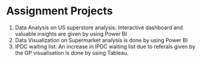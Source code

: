 # Assignment Projects
1. Data Analysis on US superstore analysis: Interactive dashboard and valuable insights are given by using Power BI
2. Data Visualization on Supermarket analysis is done by using Power BI
3. IPDC waiting list: An increase in IPDC waiting list due to referals given by the GP visualisation is done by using Tableau.


